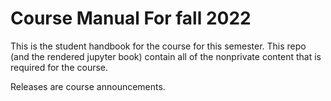 # Course Manual For fall 2022

This is the student handbook for the course for this semester.  This repo (and the rendered jupyter book) contain all of the nonprivate content that is required for the course.  

Releases are course announcements.
